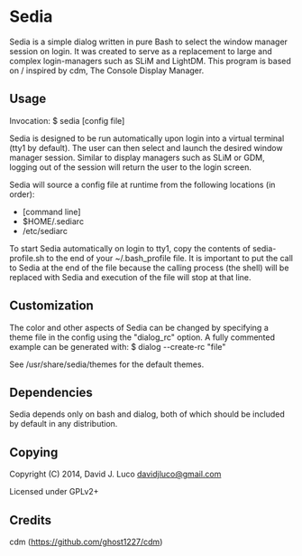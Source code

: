 Sedia
=====

Sedia is a simple dialog written in pure Bash to select the window manager session on login. It was created to serve as a replacement to large and complex login-managers such as SLiM and LightDM. This program is based on / inspired by cdm, The Console Display Manager.

Usage
-----

Invocation: $ sedia [config file]

Sedia is designed to be run automatically upon login into a virtual terminal (tty1 by default). The user can then select and launch the desired window manager session. Similar to display managers such as SLiM or GDM, logging out of the session will return the user to the login screen.

Sedia will source a config file at runtime from the following locations (in order):

- [command line]
- $HOME/.sediarc
- /etc/sediarc

To start Sedia automatically on login to tty1, copy the contents of sedia-profile.sh to the end of your ~/.bash_profile file. It is important to put the call to Sedia at the end of the file because the calling process (the shell) will be replaced with Sedia and execution of the file will stop at that line.

Customization
-------------

The color and other aspects of Sedia can be changed by specifying a theme file in the config using the "dialog_rc" option. A fully commented example can be generated with:
$ dialog --create-rc "file"

See /usr/share/sedia/themes for the default themes.

Dependencies
------------

Sedia depends only on bash and dialog, both of which should be included by default in any distribution.

Copying
-------

Copyright (C) 2014, David J. Luco <davidjluco@gmail.com>

Licensed under GPLv2+

Credits
-------

cdm (https://github.com/ghost1227/cdm)
